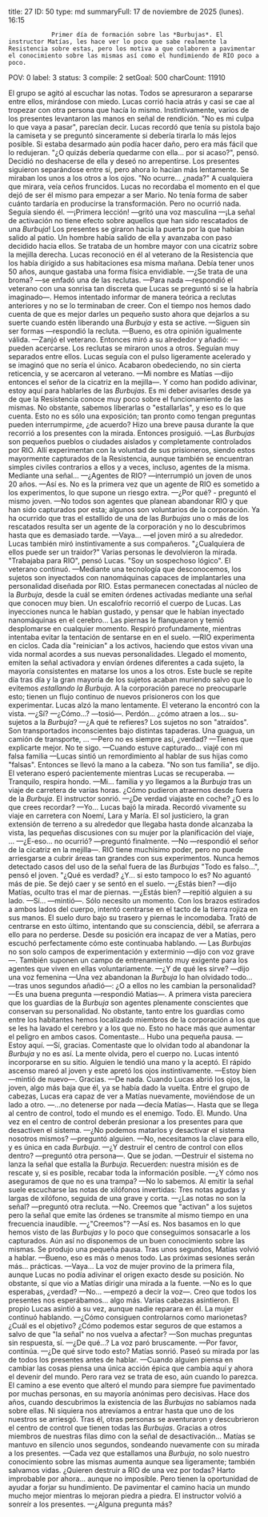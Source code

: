 title:          27
ID:             50
type:           md
summaryFull:    17 de noviembre de 2025 (lunes). 16:15
                
                Primer día de formación sobre las *Burbujas*. El instructor Matías, les hace ver lo poco que sabe realmente la Resistencia sobre estas, pero los motiva a que colaboren a pavimentar el conocimiento sobre las mismas así como el hundimiendo de RIO poco a poco.
POV:            0
label:          3
status:         3
compile:        2
setGoal:        500
charCount:      11910


El grupo se agitó al escuchar las notas. Todos se apresuraron a separarse entre ellos, mirándose con miedo.
Lucas corrió hacia atrás y casi se cae al tropezar con otra persona que hacía lo mismo. Instintivamente, varios de los presentes levantaron las manos en señal de rendición.
"No es mi culpa lo que vaya a pasar", parecían decir.
Lucas recordó que tenía su pistola bajo la camiseta y se preguntó sinceramente si debería tirarla lo más lejos posible. Si estaba desarmado aún podía hacer daño, pero era más fácil que lo redujeran.
"¿O quizás debería quedarme con ella... por si acaso?", pensó.
Decidió no deshacerse de ella y deseó no arrepentirse.
Los presentes siguieron separándose entre sí, pero ahora lo hacían más lentamente. Se miraban los unos a los otros a los ojos.
"No ocurre... ¿nada?"
A cualquiera que mirara, veía ceños fruncidos. Lucas no recordaba el momento en el que dejó de ser él mismo para empezar a ser Mario. No tenía forma de saber cuánto tardaría en producirse la transformación.
Pero no ocurrió nada. Seguía siendo él.
—¡Primera lección! —gritó una voz masculina —¡La señal de activación no tiene efecto sobre aquellos que han sido rescatados de una *Burbuja*!
Los presentes se giraron hacia la puerta por la que habían salido al patio. Un hombre había salido de ella y avanzaba con paso decidido hacia ellos. Se trataba de un hombre mayor con una cicatriz sobre la mejilla derecha. Lucas reconoció en él al veterano de la Resistencia que los había dirigido a sus habitaciones esa misma mañana. Debía tener unos 50 años, aunque gastaba una forma física envidiable.
—¿Se trata de una broma? —se enfadó una de las reclutas.
—Para nada —respondió el veterano con una sonrisa tan discreta que Lucas se preguntó si se la habría imaginado—. Hemos intentado informar de manera teórica a reclutas anteriores y no se lo terminaban de creer. Con el tiempo nos hemos dado cuenta de que es mejor darles un pequeño susto ahora que dejarlos a su suerte cuando estén liberando una *Burbuja* y esta se active.
—Siguen sin ser formas —respondió la recluta.
—Bueno, es otra opinión igualmente válida. —Zanjó el veterano. Entonces miró a su alrededor y añadió: —pueden acercarse.
Los reclutas se miraron unos a otros. Seguían muy separados entre ellos. Lucas seguía con el pulso ligeramente acelerado y se imaginó que no sería el único.
Acabaron obedeciendo, no sin cierta reticencia, y se acercaron al veterano.
—Mi nombre es Matías —dijo entonces el señor de la cicatriz en la mejilla—. Y como han podido adivinar, estoy aquí para hablarles de las *Burbujas*. Es mi deber avisarles desde ya de que la Resistencia conoce muy poco sobre el funcionamiento de las mismas. No obstante, sabemos liberarlas o "estallarlas", y eso es lo que cuenta. Esto no es sólo una exposición; tan pronto como tengan preguntas pueden interrumpirme, ¿de acuerdo?
Hizo una breve pausa durante la que recorrió a los presentes con la mirada. Entonces prosiguió.
—Las *Burbujas* son pequeños pueblos o ciudades aislados y completamente controlados por RIO. Allí experimentan con la voluntad de sus prisioneros, siendo estos mayormente capturados de la Resistencia, aunque también se encuentran simples civiles contrarios a ellos y a veces, incluso, agentes de la misma. Mediante una señal...
—¿Agentes de RIO? —interrumpió un joven de unos 20 años.
—Así es. No es la primera vez que un agente de RIO es sometido a los experimentos, lo que supone un riesgo extra.
—¿Por qué? - preguntó el mismo joven.
—No todos son agentes que planean abandonar RIO y que han sido capturados por esta; algunos son voluntarios de la corporación. Ya ha ocurrido que tras el estallido de una de las *Burbujas* uno o más de los rescatados resulta ser un agente de la corporación y no lo descubrimos hasta que es demasiado tarde.
—Vaya... —el joven miró a su alrededor. Lucas también miró instintivamente a sus compañeros.
"¿Cualquiera de ellos puede ser un traidor?"
Varias personas le devolvieron la mirada.
"Trabajaba para RIO", pensó Lucas. "Soy un sospechoso lógico".
El veterano continuó.
—Mediante una tecnología que desconocemos, los sujetos son inyectados con nanomáquinas capaces de implantarles una personalidad diseñada por RIO. Estas permanecen conectadas al núcleo de la *Burbuja*, desde la cuál se emiten órdenes activadas mediante una señal que conocen muy bien.
Un escalofrío recorrió el cuerpo de Lucas. Las inyecciones nunca le habían gustado, y pensar que le habían inyectado nanomáquinas en el cerebro... Las piernas le flanquearon y temió desplomarse en cualquier momento.
Respiró profundamente, mientras intentaba evitar la tentación de sentarse en en el suelo.
—RIO experimenta en ciclos. Cada día "reinician" a los activos, haciendo que estos vivan una vida normal acordes a sus nuevas personalidades. Llegado el momento, emiten la señal activadora y envían órdenes diferentes a cada sujeto, la mayoría consistentes en matarse los unos a los otros. Este bucle se repite día tras día y la gran mayoría de los sujetos acaban muriendo salvo que lo evitemos *estallando la Burbuja*. A la corporación parece no preocuparle esto; tienen un flujo continuo de nuevos prisioneros con los que experimentar.
Lucas alzó la mano lentamente. El veterano la encontró con la vista.
—¿Sí?
—¿Cómo...? —tosió—. Perdón... ¿cómo atraen a los... su-sujetos a la *Burbuja*?
—¿A qué te refieres? Los sujetos no son "atraídos". Son transportados inconscientes bajo distintas tapaderas. Una guagua, un camión de transporte, ...
—Pero no es siempre así, ¿verdad?
—Tienes que explicarte mejor. No te sigo.
—Cuando estuve capturado... viajé con mi falsa familia —Lucas sintió un remordimiento al hablar de sus hijas como "falsas".
Entonces se llevó la mano a la cabeza. "No son tus familia", se dijo.
El veterano esperó pacientemente mientras Lucas se recuperaba.
—Tranquilo, respira hondo.
—Mi... familia y yo llegamos a la *Burbuja* tras un viaje de carretera de varias horas. ¿Cómo pudieron atraernos desde fuera de la *Burbuja*.
El instructor sonrió.
—¿De verdad viajaste en coche? ¿O es lo que crees recordar?
—Yo...
Lucas bajó la mirada. Recordó vivamente su viaje en carretera con Noemí, Lara y María. El sol justiciero, la gran extensión de terreno a su alrededor que llegaba hasta donde alcanzaba la vista, las pequeñas discusiones con su mujer por la planificación del viaje, ...
—¿E-eso... no ocurrió? —preguntó finalmente.
—No —respondió el señor de la cicatriz en la mejilla—. RIO tiene muchísimo poder, pero no puede arriesgarse a cubrir áreas tan grandes con sus experimentos. Nunca hemos detectado casos del uso de la señal fuera de las *Burbujas*
"Todo es falso...", pensó el joven. "¿Qué es verdad? ¿Y... si esto tampoco lo es?
No aguantó más de pie. Se dejó caer y se sentó en el suelo.
—¿Estás bien? —dijo Matías, oculto tras el mar de piernas.
—¿Estás bien? —repitió alguien a su lado.
—Sí... —mintió—. Sólo necesito un momento.
Con los brazos estirados a ambos lados del cuerpo, intentó centrarse en el tacto de la tierra rojiza en sus manos. El suelo duro bajo su trasero y piernas le incomodaba.
Trató de centrarse en esto último, intentando que su consciencia, débil, se aferrara a ello para no perderse.
Desde su posición era incapaz de ver a Matías, pero escuchó perfectamente cómo este continuaba hablando.
— Las *Burbujas* no son solo campos de experimentación y exterminio —dijo con voz grave—. También suponen un campo de entrenamiento muy exigente para los agentes  que viven en ellas voluntariamente.
—¿Y de qué les sirve? —dijo una voz femenina —Una vez abandonan la *Burbuja* lo han olvidado todo... —tras unos segundos añadió—: ¿O a ellos no les cambian la personalidad?
—Es una buena pregunta —respondió Matias—. A primera vista pareciera que los guardias de la *Burbuja* son agentes plenamente conscientes que conservan su personalidad. No obstante, tanto entre los guardias como entre los habitantes hemos localizado miembros de la corporación a los que se les ha lavado el cerebro y a los que no. Esto no hace más que aumentar el peligro en ambos casos. Comentaste...
Hubo una pequeña pausa.
—Estoy aquí.
—Sí, gracias. Comentaste que lo olvidan todo al abandonar la *Burbuja* y no es así. La mente olvida, pero el cuerpo no.
Lucas intentó incorporarse en su sitio. Alguien le tendió una mano y la aceptó. El rápido ascenso mareó al joven y este apretó los ojos instintivamente.
—Estoy bien —mintió de nuevo—. Gracias.
—De nada.
Cuando Lucas abrió los ojos, la joven, algo más baja que él, ya se había dado la vuelta. Entre el grupo de cabezas, Lucas era capaz de ver a Matías nuevamente, moviéndose de un lado a otro.
—...no detenerse por nada —decía Matías—. Hasta que se llega al centro de control, todo el mundo es el enemigo. Todo. El. Mundo. Una vez en el centro de control deberán presionar a los presentes para que desactiven el sistema.
—¿No podemos matarlos y desactivar el sistema nosotros mismos? —preguntó alguien.
—No, necesitamos la clave para ello, y es única en cada *Burbuja*.
—¿Y destruir el centro de control con ellos dentro? —preguntó otra persona—. Que se jodan.
—Destruir el sistema no lanza la señal que estalla la *Burbuja*. Recuerden: nuestra misión es de rescate y, si es posible, recabar toda la información posible.
—¿Y cómo nos aseguramos de que no es una trampa?
—No lo sabemos. Al emitir la señal suele escucharse las notas de xilófonos invertidas: Tres notas agudas y largas de xilófono, seguida de una grave y corta.
—¿Las notas no son la señal? —preguntó otra recluta.
—No. Creemos que "activan" a los sujetos pero la señal que emite las órdenes se transmite al mismo tiempo en una frecuencia inaudible.
—¿"Creemos"?
—Así es. Nos basamos en lo que hemos visto de las *Burbujas* y lo poco que conseguimos sonsacarle a los capturados. Aún así no disponemos de un buen conocimiento sobre las mismas.
Se produjo una pequeña pausa. Tras unos segundos, Matías volvió a hablar.
—Bueno, eso es más o menos todo. Las próximas sesiones serán más... prácticas.
—Vaya...
La voz de mujer provino de la primera fila, aunque Lucas no podía adivinar el origen exacto desde su posición. No obstante, sí que vio a Matías dirigir una mirada a la fuente.
—No es lo que esperabas, ¿verdad?
—No... —empezó a decir la voz—. Creo que todos los presentes nos esperábamos... algo más.
Varias cabezas asintieron. El propio Lucas asintió a su vez, aunque nadie reparara en él. La mujer continuó hablando.
—¿Cómo consiguen controlarnos como marionetas? ¿Cuál es el objetivo? ¿Cómo podemos estar seguros de que estamos a salvo de que "la señal" no nos vuelva a afectar?
—Son muchas preguntas sin respuesta, sí.
—¿De qué...?
La voz paró bruscamente.
—Por favor, continúa.
—¿De qué sirve todo esto?
Matías sonrió. Paseó su mirada por las de todos los presentes antes de hablar.
—Cuando alguien piensa en cambiar las cosas piensa una única acción épica que cambia aquí y ahora el devenir del mundo. Pero rara vez se trata de eso, aún cuando lo parezca. El camino a ese evento que  alteró el mundo para siempre fue pavimentado por muchas personas, en su mayoría anónimas pero decisivas. Hace dos años, cuando descubrimos la existencia de las *Burbujas* no sabíamos nada sobre ellas. Ni siquiera nos atrevíamos a entrar hasta que uno de los nuestros se arriesgó. Tras él, otras personas se aventuraron y descubrieron el centro de control que tienen todas las *Burbujas*. Gracias a otros miembros de nuestras filas dimo con la señal de desactivación...
Matías se mantuvo en silencio unos segundos, sondeando nuevamente con su mirada a los presentes.
—Cada vez que estallamos una *Burbuja*, no solo nuestro conocimiento sobre las mismas aumenta aunque sea ligeramente; también salvamos vidas. ¿Quieren destruir a RIO de una vez por todas? Harto improbable por ahora... aunque no imposible. Pero tienen la oportunidad de ayudar a forjar su hundimiento. De pavimentar el camino hacia un mundo mucho mejor mientras lo mejoran piedra a piedra.
El instructor volvió a sonreír a los presentes.
—¿Alguna pregunta más?